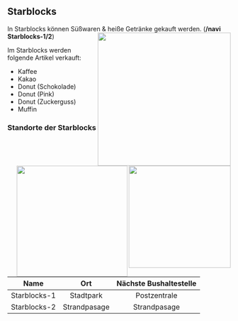 ## Starblocks

In Starblocks können Süßwaren & heiße Getränke gekauft werden. (**/navi Starblocks-1/2**) <img align="right" width="300" eight="200" src="../../../assets/image/biz/Starblocks-Kaufmenü.png"> 

Im Starblocks werden folgende Artikel verkauft:
+ Kaffee
+ Kakao
+ Donut (Schokolade)
+ Donut (Pink)
+ Donut (Zuckerguss)
+ Muffin <img align="right" width="230" eight="170" src="../../../assets/image/biz/Starblocks-1">

### Standorte der Starblocks 
<img align="right" width="250" eight="170" src="../../../assets/image/biz/Starblocks-2">

| Name | Ort | Nächste Bushaltestelle
|:-:|:-:|:-:|
| Starblocks-1 | Stadtpark | Postzentrale |
| Starblocks-2 | Strandpasage | Strandpasage |
